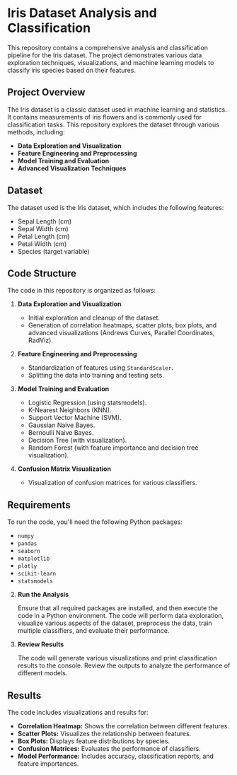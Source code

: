 # Iris Dataset Analysis and Classification

This repository contains a comprehensive analysis and classification pipeline for the Iris dataset. The project demonstrates various data exploration techniques, visualizations, and machine learning models to classify iris species based on their features.

## Project Overview

The Iris dataset is a classic dataset used in machine learning and statistics. It contains measurements of iris flowers and is commonly used for classification tasks. This repository explores the dataset through various methods, including:

- **Data Exploration and Visualization**
- **Feature Engineering and Preprocessing**
- **Model Training and Evaluation**
- **Advanced Visualization Techniques**

## Dataset

The dataset used is the Iris dataset, which includes the following features:
- Sepal Length (cm)
- Sepal Width (cm)
- Petal Length (cm)
- Petal Width (cm)
- Species (target variable)

## Code Structure

The code in this repository is organized as follows:

1. **Data Exploration and Visualization**
   - Initial exploration and cleanup of the dataset.
   - Generation of correlation heatmaps, scatter plots, box plots, and advanced visualizations (Andrews Curves, Parallel Coordinates, RadViz).

2. **Feature Engineering and Preprocessing**
   - Standardization of features using `StandardScaler`.
   - Splitting the data into training and testing sets.

3. **Model Training and Evaluation**
   - Logistic Regression (using statsmodels).
   - K-Nearest Neighbors (KNN).
   - Support Vector Machine (SVM).
   - Gaussian Naive Bayes.
   - Bernoulli Naive Bayes.
   - Decision Tree (with visualization).
   - Random Forest (with feature importance and decision tree visualization).

4. **Confusion Matrix Visualization**
   - Visualization of confusion matrices for various classifiers.

## Requirements

To run the code, you'll need the following Python packages:

- `numpy`
- `pandas`
- `seaborn`
- `matplotlib`
- `plotly`
- `scikit-learn`
- `statsmodels`

2. **Run the Analysis**

   Ensure that all required packages are installed, and then execute the code in a Python environment. The code will perform data exploration, visualize various aspects of the dataset, preprocess the data, train multiple classifiers, and evaluate their performance.

3. **Review Results**

   The code will generate various visualizations and print classification results to the console. Review the outputs to analyze the performance of different models.

## Results

The code includes visualizations and results for:

- **Correlation Heatmap:** Shows the correlation between different features.
- **Scatter Plots:** Visualizes the relationship between features.
- **Box Plots:** Displays feature distributions by species.
- **Confusion Matrices:** Evaluates the performance of classifiers.
- **Model Performance:** Includes accuracy, classification reports, and feature importances.
